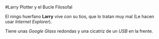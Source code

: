 #Larry Plotter y el Bucle Filosofal

El ningo huerfano **Larry** vive con su tios, que lo tratan muy mal
(Le hacen usar *Internet Explorer*).

Tiene unas *Google Glass* redondas y una cicatriz de un *USB* en la frente.
